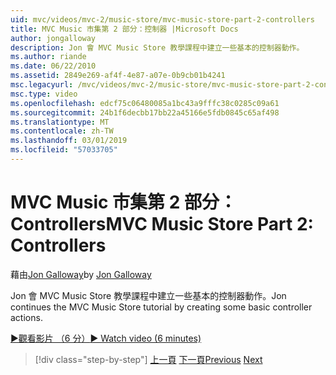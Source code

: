 ```yaml
---
uid: mvc/videos/mvc-2/music-store/mvc-music-store-part-2-controllers
title: MVC Music 市集第 2 部分：控制器 |Microsoft Docs
author: jongalloway
description: Jon 會 MVC Music Store 教學課程中建立一些基本的控制器動作。
ms.author: riande
ms.date: 06/22/2010
ms.assetid: 2849e269-af4f-4e87-a07e-0b9cb01b4241
msc.legacyurl: /mvc/videos/mvc-2/music-store/mvc-music-store-part-2-controllers
msc.type: video
ms.openlocfilehash: edcf75c06480085a1bc43a9fffc38c0285c09a61
ms.sourcegitcommit: 24b1f6decbb17bb22a45166e5fdb0845c65af498
ms.translationtype: MT
ms.contentlocale: zh-TW
ms.lasthandoff: 03/01/2019
ms.locfileid: "57033705"
---
```

<a name="mvc-music-store-part-2-controllers"></a><span data-ttu-id="a4d4b-103">MVC Music 市集第 2 部分：Controllers</span><span class="sxs-lookup"><span data-stu-id="a4d4b-103">MVC Music Store Part 2: Controllers</span></span>
====================
<span data-ttu-id="a4d4b-104">藉由[Jon Galloway](https://github.com/jongalloway)</span><span class="sxs-lookup"><span data-stu-id="a4d4b-104">by [Jon Galloway](https://github.com/jongalloway)</span></span>

<span data-ttu-id="a4d4b-105">Jon 會 MVC Music Store 教學課程中建立一些基本的控制器動作。</span><span class="sxs-lookup"><span data-stu-id="a4d4b-105">Jon continues the MVC Music Store tutorial by creating some basic controller actions.</span></span>

[<span data-ttu-id="a4d4b-106">&#9654;觀看影片 （6 分）</span><span class="sxs-lookup"><span data-stu-id="a4d4b-106">&#9654; Watch video (6 minutes)</span></span>](https://channel9.msdn.com/Blogs/ASP-NET-Site-Videos/mvc-music-store-part-2-controllers)

> [!div class="step-by-step"]
> <span data-ttu-id="a4d4b-107">[上一頁](mvc-music-store-part-1-intro-tools-and-project-structure.md)
> [下一頁](mvc-music-store-part-3-views-and-viewmodels.md)</span><span class="sxs-lookup"><span data-stu-id="a4d4b-107">[Previous](mvc-music-store-part-1-intro-tools-and-project-structure.md)
[Next](mvc-music-store-part-3-views-and-viewmodels.md)</span></span>
